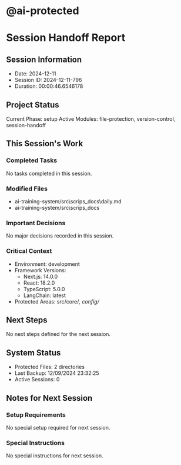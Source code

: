 # @ai-protected
# Session Handoff Report

## Session Information
- Date: 2024-12-11
- Session ID: 2024-12-11-796
- Duration: 00:00:46.6546178

## Project Status
Current Phase: setup
Active Modules: file-protection, version-control, session-handoff

## This Session's Work
### Completed Tasks
No tasks completed in this session.

### Modified Files
- ai-training-system/src\scrips_docs\daily.md
- ai-training-system/src\scrips_docs


### Important Decisions
No major decisions recorded in this session.

### Critical Context
- Environment: development
- Framework Versions:
  * Next.js: 14.0.0
  * React: 18.2.0
  * TypeScript: 5.0.0
  * LangChain: latest
- Protected Areas: src/core/*, config/*

## Next Steps
No next steps defined for the next session.

## System Status
- Protected Files: 2 directories
- Last Backup: 12/09/2024 23:32:25
- Active Sessions: 0

## Notes for Next Session
### Setup Requirements
No special setup required for next session.

### Special Instructions
No special instructions for next session.
